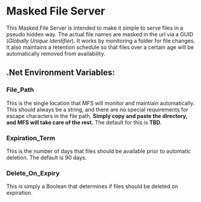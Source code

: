 # Masked File Server

This Masked File Server is intended to make it simple to serve files in a pseudo hidden way. The actual file names are masked in the url via a GUID (*Globally Unique Identifier*). It works by monitoring a folder for file changes. It also maintains a retention schedule so that files over a certain age will be automatically removed from availability.

## .Net Environment Variables:

### File_Path
This is the single location that MFS will monitor and maintiain automatically. This should always be a string, and there are no special requirements for escape characters in the file path. **Simply copy and paste the directory, and MFS will take care of the rest.** The default for this is **TBD**.

### Expiration_Term
This is the number of days that files should be available prior to automatic deletion. The default is 90 days.

### Delete_On_Expiry
This is simply a Boolean that determines if files should be deleted on expiration. 
